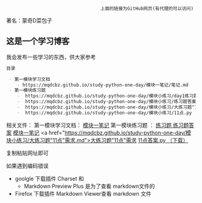                                        上面的链接为GitHub网页(有代理的可以访问)
                                       
   著名：蒙奇D菜包子

## 这是一个学习博客

我会发布一些学习的东西，供大家参考

```markdown
目录

 - 第一模块学习文档  
    - https://mqdcbz.github.io/study-python-one-day/模块一笔记/笔记.md
 - 第一模块练习题       
    -  https://mqdcbz.github.io/study-python-one-day/模块小练习/day1练习题.md
    -  https://mqdcbz.github.io/study-python-one-day/模块小练习/练习题答案.md
    -  https://mqdcbz.github.io/study-python-one-day/模块小练习/大练习题"11点"需求.md
    -  https://mqdcbz.github.io/study-python-one-day/模块小练习/11点.py   （这个为下载py文件）
```
相关文件：
  第一模块学习文档：
    <a href="https://mqdcbz.github.io/study-python-one-day/模块一笔记/笔记.md">模块一笔记</a>
  第一模块练习题 ：
    <a href="https://mqdcbz.github.io/study-python-one-day/模块小练习/day1练习题.md"> 练习题 </a>
    <a href="https://mqdcbz.github.io/study-python-one-day/模块小练习/练习题答案.md">练习题答案</a>
    <a href="https://mqdcbz.github.io/study-python-one-day/模块一笔记/笔记.md">模块一笔记</a>
    <a href="https://mqdcbz.github.io/study-python-one-day/模块小练习/大练习题"11点"需求.md">大练习题"11点"需求</a>
    <a href="https://mqdcbz.github.io/study-python-one-day/模块小练习/11点.py">11点答案.py （下载）</a>

复制粘贴网址即可

如果遇到编码错误 

- goolgle 下载插件 Charset 和 
  - Markdown Preview Plus 是为了查看 markdown文件的
- Firefox 下载插件 Markdown Viewer查看 markdown 文件
